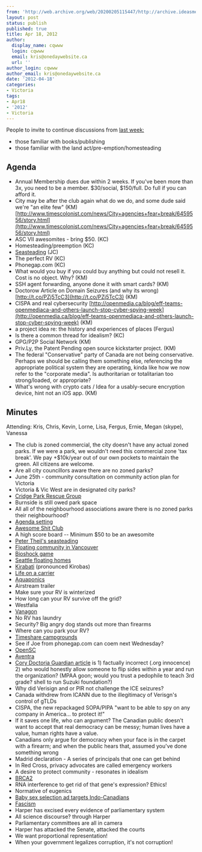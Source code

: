```yaml
---
from: 'http://web.archive.org/web/20200205115447/http://archive.ideasmeetings.org/wiki/Apr18,2012'
layout: post
status: publish
published: true
title: Apr 18, 2012
author:
  display_name: cqwww
  login: cqwww
  email: kris@onedaywebsite.ca
  url: ''
author_login: cqwww
author_email: kris@onedaywebsite.ca
date: '2012-04-18'
categories:
- Victoria
tags:
- Apr18
- '2012'
- Victoria
---
```


People to invite to continue discussions from [last
week:](http://www.ideasmeetings.org/wiki/Apr11,2012)

* those familiar with books/publishing
* those familiar with the land act/pre-emption/homesteading

## Agenda

* Annual Membership dues due within 2 weeks. If you've been more than 3x, you need to be a member. $30/social, $150/full. Do full if you can afford it.
* City may be after the club again what do we do, and some dude said we're "an elite few" (KM) [http://www.timescolonist.com/news/City+agencies+fear+break/6459556/story.html](http://www.timescolonist.com/news/City+agencies+fear+break/6459556/story.html)
* ASC VII awesomites - bring $50. (KC)
* Homesteading/preemption (KC)
* [Seasteading](http://en.wikipedia.org/wiki/Seasteading) (JC)
* The perfect RV (KC)
* Phonegap.com (KC)
* What would you buy if you could buy anything but could not resell it. Cost is no object. Why? (KM)
* SSH agent forwarding, anyone done it with smart cards? (KM)
* Doctorow Article on Domain Seizures (and why its wrong) [http://t.co/PZj5TcC3](http://t.co/PZj5TcC3) (KM)
* CISPA and real cybersecurity [http://openmedia.ca/blog/eff-teams-openmediaca-and-others-launch-stop-cyber-spying-week](http://openmedia.ca/blog/eff-teams-openmediaca-and-others-launch-stop-cyber-spying-week) (KM)
* a project idea re: the history and experiences of places (Fergus)
* Is there a common thread for idealism? (KC)
* GPG/P2P Social Network (KM)
* Priv.Ly, the Patent Pending open source kickstarter project. (KM)
* The federal "Conservative" party of Canada are not being conservative. Perhaps we should be calling them something else, referencing the appropriate political system they are operating, kinda like how we now refer to the "corporate media". Is authoritarian or totalitarian too strong/loaded, or appropriate?
* What's wrong with crypto cats / Idea for a usably-secure encryption device, hint not an iOS app. (KM)

## Minutes

Attending: Kris, Chris, Kevin, Lorne, Lisa, Fergus, Ernie, Megan (skype), Vanessa

* The club is zoned commercial, the city doesn't have any actual zoned parks. If we were a park, we wouldn't need this commercial zone 'tax break'. We pay +$10k/year out of our own pockets to maintain the green. All citizens are welcome.
* Are all city councillors aware there are no zoned parks?
* June 25th - community consultation on community action plan for Victoria
* Victoria & Vic West are in designated city parks?
* [Cridge Park Rescue Group](http://cridgeparkrescue.com/)
* Burnside is still owed park space
* All all of the neighbourhood associations aware there is no zoned parks their neighbourhood?
* [Agenda setting](http://en.wikipedia.org/wiki/Agenda-setting_theory)
* [Awesome Shit Club](http://www.awesomeshitclub.com/asc-vii/)
* A high score board -- Minimum $50 to be an awesomite
* [Peter Theil's seasteading](http://www.seasteading.org/)
* [Floating community in Vancouver](http://www.floatingcommunities.com/floating_communities_canada.html)
* [Bioshock game](http://www.mahalo.com/bioshock/)
* [Seattle floating homes](http://www.seattlefloatinghomes.org/)
* [Kirabati](http://en.wikipedia.org/wiki/Kiribati) (pronounced Kirobas)
* [Life on a carrier](http://www.pbs.org/weta/carrier/)
* [Aquaponics](http://en.wikipedia.org/wiki/Aquaponics)
* Airstream trailer
* Make sure your RV is winterized
* How long can your RV survive off the grid?
* Westfalia
* [Vanagon](http://www.vanagon.com/index.htm)
* No RV has laundry
* Security? Big angry dog stands out more than firearms
* Where can you park your RV?
* [Timeshare campgrounds](http://www.myresortnetwork.com/NACO-campground/Resorts/Campgrounds/)
* See if Joe from phonegap.com can coem next Wednesday?
* [OpenSC](http://www.opensc-project.org/opensc/wiki/MyEID)
* [Aventra](http://www.aventra.fi/English/products_main_E.html)
* [Cory Doctoria Guardian article](http://www.guardian.co.uk/technology/2012/apr/17/why-mpaa-executive-joined-internet-society) is 1) factually incorrect (.org innocence) 2) who would honestly allow someone to flip sides within a year and run the organization? (MPAA goon; would you trust a pedophile to teach 3rd grade? shell to run Suzuki foundation?)
* Why did Verisign and or PIR not challenge the ICE seizures?
* Canada withdrew from ICANN due to the illegitimacy of Verisgn's control of gTLDs
* CISPA, the new repackaged SOPA/PIPA "want to be able to spy on any company in America... to protect it!"
* If it saves one life, who can argument? The Canadian public doesn't want to accept that real democracy can be messy; human lives have a value, human rights have a value.
* Canadians only argue for democracy when your face is in the carpet with a firearm; and when the public hears that, assumed you've done something wrong
* Madrid declaration - A series of principals that one can get behind
* In Red Cross, privacy advocates are called emergency workers
* A desire to protect community - resonates in idealism
* [BRCA2](http://en.wikipedia.org/wiki/BRCA2)
* RNA interference to get rid of that gene's expression? Ethics!
* Normative of eugenics
* [Baby sex selection ad targets Indo-Canadians](http://www.cbc.ca/news/health/story/2012/04/16/sex-selection-advertisement-child.html)
* [Fascism](http://en.wikipedia.org/wiki/Fascism)
* Harper has excised every evidence of parliamentary system
* All science discourse? through Harper
* Parliamentary committees are all in camera
* Harper has attacked the Senate, attacked the courts
* We want proportional representation!
* When your government legalizes corruption, it's not corruption!
